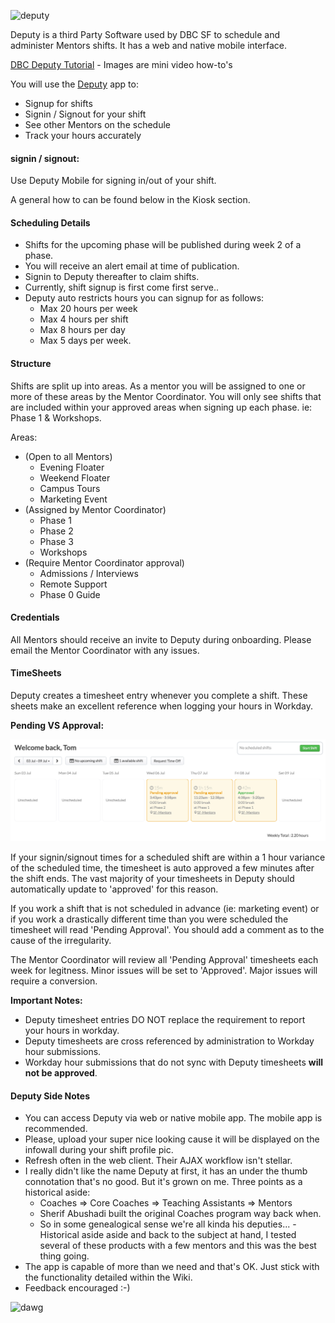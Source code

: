 ![deputy](http://www2.pcmag.com/media/images/493938-deputy-logo.jpg?thumb=y)

Deputy is a third Party Software used by DBC SF to schedule and administer Mentors shifts. It has a web and native mobile interface.

[DBC Deputy Tutorial](https://github.com/jbomotti/deputy_docs) - Images are mini video how-to's

You will use the [Deputy](https://sfmentors.na.deputy.com) app to:
  - Signup for shifts
  - Signin / Signout for your shift
  - See other Mentors on the schedule
  - Track your hours accurately

#### signin / signout:

Use Deputy Mobile for signing in/out of your shift.

A general how to can be found below in the Kiosk section.

#### Scheduling Details

  - Shifts for the upcoming phase will be published during week 2 of a phase.
  - You will receive an alert email at time of publication.
  - Signin to Deputy thereafter to claim shifts.
  - Currently, shift signup is first come first serve..
  - Deputy auto restricts hours you can signup for as follows:
    - Max 20 hours per week
    - Max 4 hours per shift
    - Max 8 hours per day
    - Max 5 days per week.

#### Structure

Shifts are split up into areas. As a mentor you will be assigned to one or more of these areas by the Mentor Coordinator. You will only see shifts that are included within your approved areas when signing up each phase. ie: Phase 1 & Workshops.

Areas:
  - (Open to all Mentors)
    - Evening Floater
    - Weekend Floater
    - Campus Tours
    - Marketing Event
  - (Assigned by Mentor Coordinator)
    - Phase 1
    - Phase 2
    - Phase 3
    - Workshops
  - (Require Mentor Coordinator approval)
    - Admissions / Interviews
    - Remote Support
    - Phase 0 Guide

#### Credentials

All Mentors should receive an invite to Deputy during onboarding. Please email the Mentor Coordinator with any issues.

#### TimeSheets

Deputy creates a timesheet entry whenever you complete a shift.
These sheets make an excellent reference when logging your hours in Workday.

**Pending VS Approval:**

![timesheets](images/deputy-timesheets.png)

If your signin/signout times for a scheduled shift are within a 1 hour variance of the scheduled time, the timesheet is auto approved a few minutes after the shift ends. The vast majority of your timesheets in Deputy should automatically update to 'approved' for this reason.

If you work a shift that is not scheduled in advance (ie: marketing event) or if you work a drastically different time than you were scheduled the timesheet will read 'Pending Approval'. You should add a comment as to the cause of the irregularity.

The Mentor Coordinator will review all 'Pending Approval' timesheets each week for legitness. Minor issues will be set to 'Approved'. Major issues will require a conversion.

**Important Notes:**
- Deputy timesheet entries DO NOT replace the requirement to report your hours in workday.
- Deputy timesheets are cross referenced by administration to Workday hour submissions.
- Workday hour submissions that do not sync with Deputy timesheets **will not be approved**.

#### Deputy Side Notes

- You can access Deputy via web or native mobile app. The mobile app is recommended.
- Please, upload your super nice looking cause it will be displayed on the infowall during your shift profile pic.
- Refresh often in the web client. Their AJAX workflow isn't stellar.
- I really didn't like the name Deputy at first, it has an under the thumb connotation that's no good. But it's grown on me. Three points as a historical aside:
  - Coaches => Core Coaches => Teaching Assistants => Mentors
  - Sherif Abushadi built the original Coaches program way back when.
  - So in some genealogical sense we're all kinda his deputies...
-Historical aside aside and back to the subject at hand, I tested several of these products with a few mentors and this was the best thing going.
- The app is capable of more than we need and that's OK. Just stick with the functionality detailed within the Wiki.
- Feedback encouraged :-)

![dawg](https://pbs.twimg.com/profile_images/532612904197951489/0tsh5l5H.jpeg)
